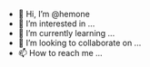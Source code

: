 - 👋 Hi, I’m @hemone
- 👀 I’m interested in ...
- 🌱 I’m currently learning ...
- 💞️ I’m looking to collaborate on ...
- 📫 How to reach me ...

<!---
hemone/hemone is a ✨ special ✨ repository because its `README.md` (this file) appears on your GitHub profile.
You can click the Preview link to take a look at your changes.
--->
